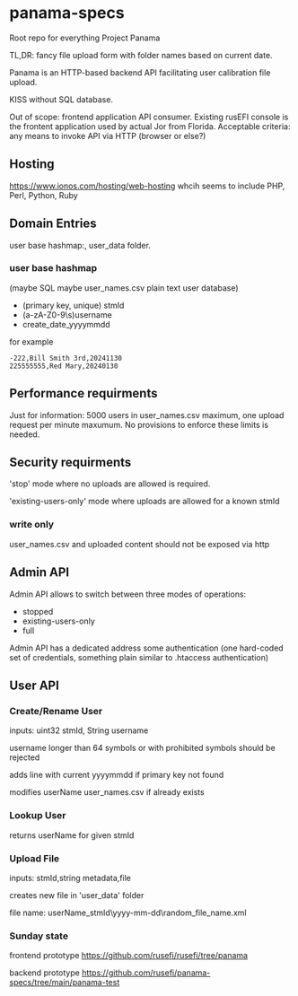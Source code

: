# panama-specs
Root repo for everything Project Panama

TL,DR: fancy file upload form with folder names based on current date.

Panama is an HTTP-based backend API facilitating user calibration file upload.

KISS without SQL database.

Out of scope: frontend application API consumer. Existing rusEFI console is the frontent application used by actual Jor from Florida. Acceptable criteria: any means to invoke API via HTTP (browser or else?)

## Hosting

https://www.ionos.com/hosting/web-hosting whcih seems to include PHP, Perl, Python, Ruby


## Domain Entries

user base hashmap:, user_data folder.


### user base hashmap

(maybe SQL maybe user_names.csv plain text user database)

* (primary key, unique) stmId
* (a-zA-Z0-9\s)username
* create_date_yyyymmdd

for example
```
-222,Bill Smith 3rd,20241130
225555555,Red Mary,20240130
```




## Performance requirments

Just for information: 5000 users in user_names.csv maximum, one upload request per minute maxumum. No provisions to enforce these limits is needed.

## Security requirments

'stop' mode where no uploads are allowed is required. 

'existing-users-only' mode where uploads are allowed for a known stmId

### write only

user_names.csv and uploaded content should not be exposed via http

## Admin API

Admin API allows to switch between three modes of operations:
* stopped
* existing-users-only
* full

Admin API has a dedicated address some authentication (one hard-coded set of credentials, something plain similar to .htaccess authentication)

## User API

### Create/Rename User

inputs: 
uint32 stmId, String username

username longer than 64 symbols or with prohibited symbols should be rejected 

adds line with current yyyymmdd if primary key not found

modifies userName user_names.csv if already exists

### Lookup User

returns userName for given stmId

### Upload File

inputs:
stmId,string metadata,file

creates new file in 'user_data' folder

file name:
userName_stmId\yyyy-mm-dd\random_file_name.xml



### Sunday state

frontend prototype https://github.com/rusefi/rusefi/tree/panama

backend prototype https://github.com/rusefi/panama-specs/tree/main/panama-test

